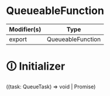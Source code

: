 # QueueableFunction

| Modifier(s)                            | Type                     |
|----------------------------------------|--------------------------|
| export | QueueableFunction |

# &#128712; Initializer

((task: QueueTask<void>) => void | Promise<void>)